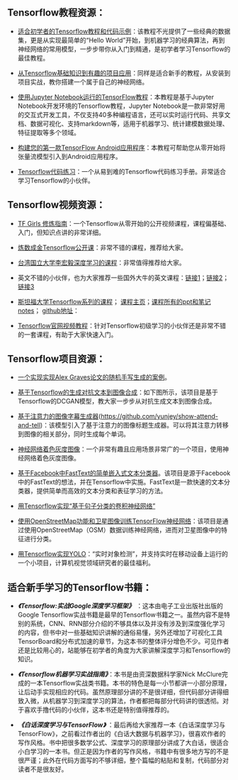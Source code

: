 

## Tensorflow教程资源：

* [适合初学者的Tensorflow教程和代码示例](https://github.com/aymericdamien/TensorFlow-Examples)：该教程不光提供了一些经典的数据集，更是从实现最简单的“Hello World”开始，到机器学习的经典算法，再到神经网络的常用模型，一步步带你从入门到精通，是初学者学习Tensorflow的最佳教程。

* [从Tensorflow基础知识到有趣的项目应用](https://github.com/pkmital/tensorflow_tutorials)：同样是适合新手的教程，从安装到项目实战，教你搭建一个属于自己的神经网络。

* [使用Jupyter Notebook运行的TensorFlow教程](https://github.com/sjchoi86/Tensorflow-101)：本教程是基于Jupyter Notebook开发环境的Tensorflow教程，Jupyter Notebook是一款非常好用的交互式开发工具，不仅支持40多种编程语言，还可以实时运行代码、共享文档、数据可视化、支持markdown等，适用于机器学习、统计建模数据处理、特征提取等多个领域。

* [构建您的第一款TensorFlow Android应用程序](https://omid.al/posts/2017-02-20-Tutorial-Build-Your-First-Tensorflow-Android-App.html)：本教程可帮助您从零开始将张量流模型引入到Android应用程序。

* [Tensorflow代码练习](https://github.com/terryum/TensorFlow_Exercises)：一个从易到难的Tensorflow代码练习手册。非常适合学习Tensorflow的小伙伴。


## Tensorflow视频资源：

* [TF Girls 修炼指南](https://www.youtube.com/watchv=TrWqRMJZU8A&list=PLwY2GJhAPWRcZxxVFpNhhfivuW0kX15yG&index=2)：一个Tensorflow从零开始的公开视频课程，课程偏基础、入门，但知识点讲的非常详细。

* [炼数成金Tensorflow公开课](https://www.youtube.com/watchv=eAtGqz8ytOI&list=PLjSwXXbVlK6IHzhLOMpwHHLjYmINRstrk)：非常不错的课程，推荐给大家。

* [台湾国立大学李宏毅深度学习的课程](https://link.zhihu.com/?target=https%3A//www.bilibili.com/video/av9770302/)：非常值得推荐给大家。

* 英文不错的小伙伴，也为大家推荐一些国外大牛的英文课程：[链接1](https://www.youtube.com/watch?v=vq2nnJ4g6N0)；[链接2](http://bit.ly/1OX8s8Y)；[链接3](https://www.youtube.com/watch?v=GZBIPwdGtkk&feature=youtu.be&list=PLBkISg6QfSX9HL6us70IBs9slFciFFa4W)

* [斯坦福大学Tensorflow系列的课程](https://www.youtube.com/watch?v=g-EvyKpZjmQ&index=1&list=PLIDllPt3EQZoS8gCP3cw273Cq9puuPLTg)； [课程主页](http://web.stanford.edu/class/cs20si/index.html)；[课程所有的ppt和笔记notes](https://pan.baidu.com/s/1o8uOQpW)； [github地址](chiphuyen/tf-stanford-tutorials)：

* [Tensorflow官网视频教程](https://developers.google.cn/machine-learning/crash-course/)：针对Tensorflow初级学习的小伙伴还是非常不错的一套课程，有助于大家快速入门。


## Tensorflow项目资源：

* [一个实现实现Alex Graves论文的随机手写生成的案例](https://github.com/hardmaru/write-rnn-tensorflow)。

* [基于Tensorflow的生成对抗文本到图像合成](https://github.com/zsdonghao/text-to-image)：如下图所示，该项目是基于Tensorflow的DCGAN模型，教大家一步步从对抗生成文本到图像合成。

* [基于注意力的图像字幕生成器]()(https://github.com/yunjey/show-attend-and-tell)：该模型引入了基于注意力的图像标题生成器。可以将其注意力转移到图像的相关部分，同时生成每个单词。

* [神经网络着色灰度图像](https://github.com/pavelgonchar/colornet)：一个非常有趣且应用场景非常广的一个项目，使用神经网络着色灰度图像。

* [基于Facebook中FastText的简单嵌入式文本分类器](https://github.com/apcode/tensorflow_fasttext)。该项目是源于Facebook中的FastText的想法，并在Tensorflow中实施。FastText是一款快速的文本分类器，提供简单而高效的文本分类和表征学习的方法。

* [用Tensorflow实现“基于句子分类的卷积神经网络”](https://github.com/dennybritz/cnn-text-classification-tf)

* [使用OpenStreetMap功能和卫星图像训练TensorFlow神经网络](https://github.com/jtoy/awesome-tensorflow)：该项目是通过使用OpenStreetMap（OSM）数据训练神经网络，进而对卫星图像中的特征进行分类。

* [用Tensorflow实现YOLO](https://github.com/thtrieu/darkflow)：“实时对象检测”，并支持实时在移动设备上运行的一个小项目，计算机视觉领域研究者的最佳福利。


## 适合新手学习的Tensorflow书籍：

* ***《Tensorflow:实战Google深度学习框架》*** ：这本由电子工业出版社出版的Google Tensorflow实战书籍是最早的Tensorflow书籍之一。虽然内容不是特别的系统，CNN、RNN部分介绍的不够具体以及并没有涉及到深度强化学习的内容，但书中对一些基础知识讲解的通俗易懂，另外还增加了可视化工具TensorBoard和分布式加速的章节，为这本书的整体评分增色不少。可见作者还是比较用心的，站能够在初学者的角度为大家讲解深度学习和Tensorflow的知识。 

* ***《Tensorflow机器学习实战指南》***：本书是由资深数据科学家Nick McClure完成的一本Tensorflow实战类书籍。本书的特色是每一小节都讲一小部分原理，让后动手实现相应的代码。虽然原理部分讲的不是很详细，但代码部分讲得细致入微，从机器学习到深度学习的算法，作者都把每部分代码讲的很透彻。对于喜欢手撸代码的小伙伴，这本书还是特别值得推荐的。

* ***《白话深度学习与TensorFlow》*** ：最后再给大家推荐一本《白话深度学习与TensorFlow》，之前看过作者出的《白话大数据与机器学习》，很喜欢作者的写作风格。书中把很多数学公式、深度学习的原理部分讲成了大白话，很适合小白学习的一本书。但正是因为作者的写作风格，书籍中有很多地方写的不是很严谨；此外在代码方面写的不够详细，整个篇幅的粘贴和复制，代码部分对读者不是很友好。
